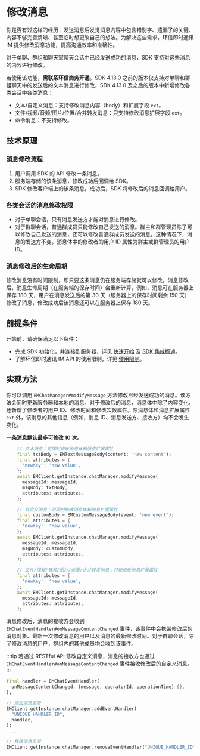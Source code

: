 # 修改消息

你是否有过这样的经历：发送消息后发觉消息内容中包含错别字、遗漏了的关键、内容不够完善清晰、甚至临时想更改自己的想法。为解决这些需求，环信即时通讯 IM 提供修改消息功能，提高沟通效率和准确性。 

对于单聊、群组和聊天室聊天会话中已经发送成功的消息，SDK 支持对这些消息的内容进行修改。

若使用该功能，**需联系环信商务开通**。SDK 4.13.0 之前的版本仅支持对单聊和群组聊天中的发送后的文本消息进行修改，SDK 4.13.0 及之后的版本中新增修改各类会话中各类消息：

- 文本/自定义消息：支持修改消息内容（body）和扩展字段 `ext`。
- 文件/视频/音频/图片/位置/合并转发消息：只支持修改消息扩展字段 `ext`。
- 命令消息：不支持修改。

## 技术原理

### 消息修改流程

1. 用户调用 SDK 的 API 修改一条消息。
2. 服务端存储的该条消息，修改成功后回调给 SDK。
3. SDK 修改客户端上的该条消息。成功后，SDK 将修改后的消息回调给用户。

### 各类会话的消息修改权限

- 对于单聊会话，只有消息发送方才能对消息进行修改。
- 对于群聊会话，普通群成员只能修改自己发送的消息。群主和群管理员除了可以修改自己发送的消息，还可以修改普通群成员发送的消息。这种情况下，消息的发送方不变，消息体中的修改者的用户 ID 属性为群主或群管理员的用户 ID。

### 消息修改后的生命周期

修改消息没有时间限制，即只要这条消息仍在服务端存储就可以修改。消息修改后，消息生命周期（在服务端的保存时间）会重新计算，例如，消息可在服务器上保存 180 天，用户在消息发送后的第 30 天（服务器上的保存时间剩余 150 天）修改了消息，修改成功后该消息还可以在服务器上保存 180 天。

## 前提条件

开始前，请确保满足以下条件：

- 完成 SDK 初始化，并连接到服务器，详见 [快速开始](quickstart.html) 及 [SDK 集成概述](overview.html)。
- 了解环信即时通讯 IM API 的使用限制，详见 [使用限制](/product/limitation.html)。

## 实现方法

你可以调用 `EMChatManager#modifyMessage` 方法修改已经发送成功的消息。该方法会同时更新服务器和本地的消息。对于修改后的消息，消息体中除了内容变化，还新增了修改者的用户 ID、修改时间和修改次数属性。除消息体和消息扩展属性 `ext` 外，该消息的其他信息（例如，消息 ID、消息发送方、接收方）均不会发生变化。

**一条消息默认最多可修改 10 次。**

```dart
    // 文本消息：可同时修改消息体和消息扩展属性
    final txtBody = EMTextMessageBody(content: 'new content');
    final attributes = {
      'newKey': 'new value',
    };
    await EMClient.getInstance.chatManager.modifyMessage(
      messageId: messageId,
      msgBody: txtBody,
      attributes: attributes,
    );

    // 自定义消息：可同时修改消息体和消息扩展属性
    final customBody = EMCustomMessageBody(event: 'new event');
    final attributes = {
      'newKey': 'new value',
    };
    await EMClient.getInstance.chatManager.modifyMessage(
      messageId: messageId,
      msgBody: customBody,
      attributes: attributes,
    );

    // 文件/视频/音频/图片/位置/合并转发消息：只能修改消息扩展属性
    final attributes = {
      'newKey': 'new value',
    };
    await EMClient.getInstance.chatManager.modifyMessage(
      messageId: messageId,
      attributes: attributes,
    );

```
消息修改后，消息的接收方会收到 `EMChatEventHandler#onMessageContentChanged` 事件，该事件中会携带修改后的消息对象、最新一次修改消息的用户以及消息的最新修改时间。对于群聊会话，除了修改消息的用户，群组内的其他成员均会收到该事件。

:::tip
若通过 RESTful API 修改自定义消息，消息的接收方也通过 `EMChatEventHandler#onMessageContentChanged` 事件接收修改后的自定义消息。
:::

```dart
final handler = EMChatEventHandler(
  onMessageContentChanged: (message, operatorId, operationTime) {},
);

// 添加消息监听
EMClient.getInstance.chatManager.addEventHandler(
  "UNIQUE_HANDLER_ID",
  handler,
);
  ...

// 移除消息监听
EMClient.getInstance.chatManager.removeEventHandler("UNIQUE_HANDLER_ID");

```